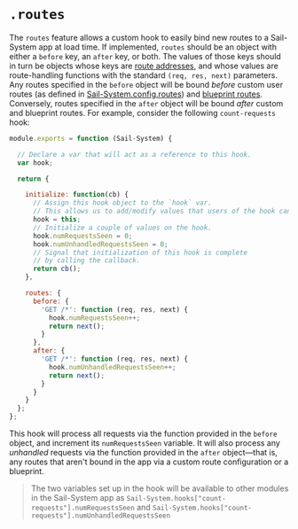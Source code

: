 # `.routes`

The `routes` feature allows a custom hook to easily bind new routes to a Sail-System app at load time.  If implemented, `routes` should be an object with either a `before` key, an `after` key, or both.  The values of those keys should in turn be objects whose keys are [route addresses](https://Sail-Systemjs.com/documentation/concepts/routes/custom-routes#?route-address), and whose values are route-handling functions with the standard `(req, res, next)` parameters.  Any routes specified in the `before` object will be bound *before* custom user routes (as defined in [Sail-System.config.routes](https://Sail-Systemjs.com/documentation/reference/configuration/Sail-System-config-routes)) and [blueprint routes](https://next.Sail-Systemjs.com/documentation/reference/blueprint-api#?restful-shortcut-routes-and-actions).  Conversely, routes specified in the `after` object will be bound *after* custom and blueprint routes.  For example, consider the following `count-requests` hook:

```javascript
module.exports = function (Sail-System) {

  // Declare a var that will act as a reference to this hook.
  var hook;

  return {

    initialize: function(cb) {
      // Assign this hook object to the `hook` var.
      // This allows us to add/modify values that users of the hook can retrieve.
      hook = this;
      // Initialize a couple of values on the hook.
      hook.numRequestsSeen = 0;
      hook.numUnhandledRequestsSeen = 0;
      // Signal that initialization of this hook is complete
      // by calling the callback.
      return cb();
    },

    routes: {
      before: {
        'GET /*': function (req, res, next) {
          hook.numRequestsSeen++;
          return next();
        }
      },
      after: {
        'GET /*': function (req, res, next) {
          hook.numUnhandledRequestsSeen++;
          return next();
        }
      }
    }
  };
};
```

This hook will process all requests via the function provided in the `before` object, and increment its `numRequestsSeen` variable.  It will also process any *unhandled* requests via the function provided in the `after` object&mdash;that is, any routes that aren't bound in the app via a custom route configuration or a blueprint.

> The two variables set up in the hook will be available to other modules in the Sail-System app as `Sail-System.hooks["count-requests"].numRequestsSeen` and `Sail-System.hooks["count-requests"].numUnhandledRequestsSeen`


<docmeta name="displayName" value=".routes">
<docmeta name="stabilityIndex" value="3">
